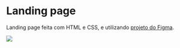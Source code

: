 # Landing page
Landing page feita com HTML e CSS, e utilizando <a href="https://www.figma.com/community/file/1222060007934600841/responsive-landing-page-design-website-home-page-design-agency-website-ui-design"> projeto do Figma</a>.

<img src="http://img.shields.io/static/v1?label=STATUS&message=EM%20DESENVOLVIMENTO&color=RED&style=for-the-badge"/>
